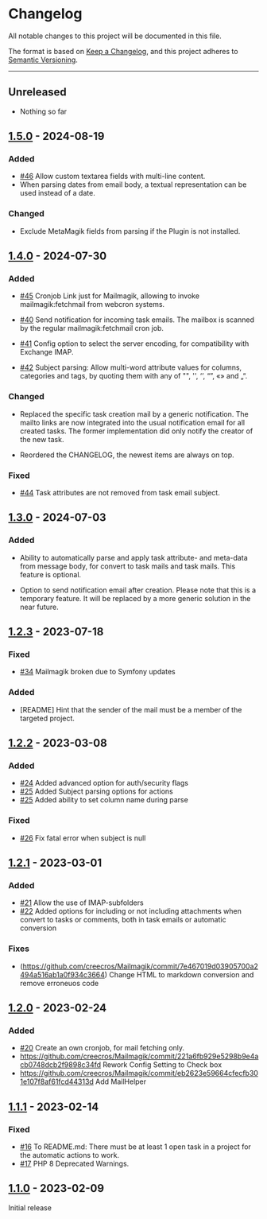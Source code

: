 # Changelog

All notable changes to this project will be documented in this file.

The format is based on [Keep a Changelog](https://keepachangelog.com/en/1.0.0/),
and this project adheres to [Semantic Versioning](https://semver.org/spec/v2.0.0.html).

---

## Unreleased

- Nothing so far

## [1.5.0](https://github.com/creecros/Mailmagik/releases/tag/1.5.0) - 2024-08-19

### Added

- [#46](https://github.com/creecros/Mailmagik/issues/46) Allow custom textarea fields with multi-line content.
- When parsing dates from email body, a textual representation can be used instead of a date.

### Changed

- Exclude MetaMagik fields from parsing if the Plugin is not installed.

## [1.4.0](https://github.com/creecros/Mailmagik/releases/tag/1.4.0) - 2024-07-30

### Added

- [#45](https://github.com/creecros/Mailmagik/issues/45) Cronjob Link just for Mailmagik, allowing to invoke mailmagik:fetchmail from webcron systems.

- [#40](https://github.com/creecros/Mailmagik/issues/40) Send notification for incoming task emails. The mailbox is scanned by the regular mailmagik:fetchmail cron job.

- [#41](https://github.com/creecros/Mailmagik/issues/41) Config option to select the server encoding, for compatibility with Exchange IMAP.

- [#42](https://github.com/creecros/Mailmagik/issues/42) Subject parsing: Allow multi-word attribute values for columns, categories and tags, by quoting them with any of "", '', ‘’, “”, «» and „“.

### Changed

- Replaced the specific task creation mail by a generic notification. The mailto links are now integrated into the usual notification email for all created tasks. The former implementation did only notify the creator of the new task.

- Reordered the CHANGELOG, the newest items are always on top.

### Fixed

- [#44](https://github.com/creecros/Mailmagik/issues/44) Task attributes are not removed from task email subject.

## [1.3.0](https://github.com/creecros/Mailmagik/releases/tag/1.3.0) - 2024-07-03

### Added

- Ability to automatically parse and apply task attribute- and meta-data from message body, for convert to task mails and task mails. This feature is optional.

- Option to send notification email after creation. Please note that this is a temporary feature. It will be replaced by a more generic solution in the near future.

## [1.2.3](https://github.com/creecros/Mailmagik/releases/tag/1.2.3) - 2023-07-18

### Fixed

- [#34](https://github.com/creecros/Mailmagik/issues/34) Mailmagik broken due to Symfony updates

### Added

- [README] Hint that the sender of the mail must be a member of the targeted project.

## [1.2.2](https://github.com/creecros/Mailmagik/releases/tag/1.2.2) - 2023-03-08

### Added

- [#24](https://github.com/creecros/Mailmagik/discussions/24) Added advanced option for auth/security flags
- [#25](https://github.com/creecros/Mailmagik/discussions/25) Added Subject parsing options for actions
- [#25](https://github.com/creecros/Mailmagik/discussions/25) Added ability to set column name during parse

### Fixed

- [#26](https://github.com/creecros/Mailmagik/issues/26) Fix fatal error when subject is null

## [1.2.1](https://github.com/creecros/Mailmagik/releases/tag/1.2.1) - 2023-03-01

### Added
-  [#21](https://github.com/creecros/Mailmagik/issues/21) Allow the use of IMAP-subfolders
-  [#22](https://github.com/creecros/Mailmagik/issues/22) Added options for including or not including attachments when convert to tasks or comments, both in task emails or automatic conversion

### Fixes
- (https://github.com/creecros/Mailmagik/commit/7e467019d03905700a2494a516ab1a0f934c3664) Change HTML to markdown conversion and remove erroneuos code

## [1.2.0](https://github.com/creecros/Mailmagik/releases/tag/1.2.0) - 2023-02-24

### Added

- [#20](https://github.com/creecros/Mailmagik/issues/20) Create an own cronjob, for mail fetching only.
- https://github.com/creecros/Mailmagik/commit/221a6fb929e5298b9e4acb0748dcb2f9898c34fd Rework Config Setting to Check box
- https://github.com/creecros/Mailmagik/commit/eb2623e59664cfecfb301e107f8af61fcd44313d Add MailHelper

## [1.1.1](https://github.com/creecros/Mailmagik/releases/tag/1.1.1) - 2023-02-14

### Fixed

- [#16](https://github.com/creecros/Mailmagik/issues/16) To README.md: There must be at least 1 open task in a project for the automatic actions to work.
- [#17](https://github.com/creecros/Mailmagik/issues/17)  PHP 8 Deprecated Warnings.

## [1.1.0](https://github.com/creecros/Mailmagik/releases/tag/1.1.0) - 2023-02-09

Initial release
